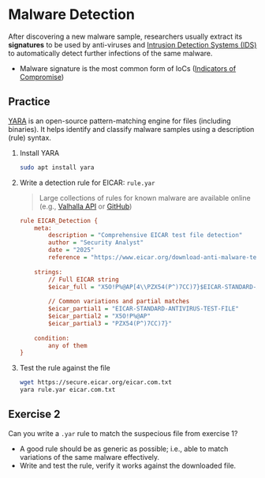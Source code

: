 # Malware Detection

After discovering a new malware sample, researchers usually extract its **signatures** to be used by anti-viruses and [Intrusion Detection Systems (IDS)](https://en.wikipedia.org/wiki/Intrusion_detection_system) to automatically detect further infections of the same malware.

- Malware signature is the most common form of IoCs ([Indicators of Compromise](https://threatfox.abuse.ch/browse/))

## Practice

[YARA](https://github.com/VirusTotal/yara) is an open-source pattern-matching engine for files (including binaries). It helps identify and classify malware samples using a description (rule) syntax.

1. Install YARA

   ```bash
   sudo apt install yara
   ```

1. Write a detection rule for EICAR: `rule.yar`

   > Large collections of rules for known malware are available online (e.g., [Valhalla API](https://valhalla.nextron-systems.com/) or [GitHub](https://github.com/InQuest/awesome-yara))

   ```ini
   rule EICAR_Detection {
       meta:
           description = "Comprehensive EICAR test file detection"
           author = "Security Analyst"
           date = "2025"
           reference = "https://www.eicar.org/download-anti-malware-testfile/"
           
       strings:
           // Full EICAR string
           $eicar_full = "X5O!P%@AP[4\\PZX54(P^)7CC)7}$EICAR-STANDARD-ANTIVIRUS-TEST-FILE!$H+H*"
           
           // Common variations and partial matches
           $eicar_partial1 = "EICAR-STANDARD-ANTIVIRUS-TEST-FILE"
           $eicar_partial2 = "X5O!P%@AP"
           $eicar_partial3 = "PZX54(P^)7CC)7}"
           
       condition:
           any of them
   }
   ```

1. Test the rule against the file

   ```bash
   wget https://secure.eicar.org/eicar.com.txt
   yara rule.yar eicar.com.txt
   ```

## Exercise 2

Can you write a `.yar` rule to match the suspecious file from exercise 1?

- A good rule should be as generic as possible; i.e., able to match variations of the same malware effectively.
- Write and test the rule, verify it works against the downloaded file.
